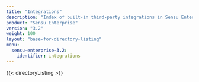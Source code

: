 ```yaml
---
title: "Integrations"
description: "Index of built-in third-party integrations in Sensu Enterprise"
product: "Sensu Enterprise"
version: "3.2"
weight: 100
layout: "base-for-directory-listing"
menu:
  sensu-enterprise-3.2:
    identifier: integrations
---
```


{{< directoryListing >}}
